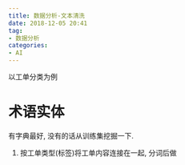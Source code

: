 ```yaml
---
title: 数据分析-文本清洗
date: 2018-12-05 20:41
tag:
- 数据分析
categories:
- AI
---
```

以工单分类为例
<!--more-->
# 术语实体
有字典最好, 没有的话从训练集挖掘一下.
1. 按工单类型(标签)将工单内容连接在一起, 分词后做
<!--stackedit_data:
eyJoaXN0b3J5IjpbLTE5NTUyNzM4NzddfQ==
-->